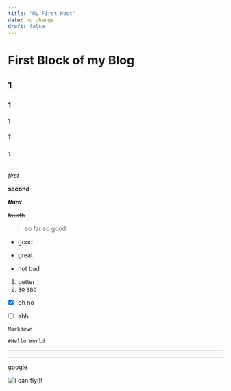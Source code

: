 ```yaml
---
title: "My First Post"
date: no change
draft: false
---
```

# First Block of my Blog
## 1
### 1
#### 1
##### 1
###### 1
_first_

**second**

_**third**_

~~fourth~~
>so far so good

- good
+ great
* not bad
1. better
2. so sad
- [X] oh no
* [ ] ahh

`Markdown`

```Markdown =
#Hello World
```
---

***
[google](https://www.google.com/)

![i can fly!!!](https://media.giphy.com/media/ckB9wvcONerp73fvkQ/giphy.gif)